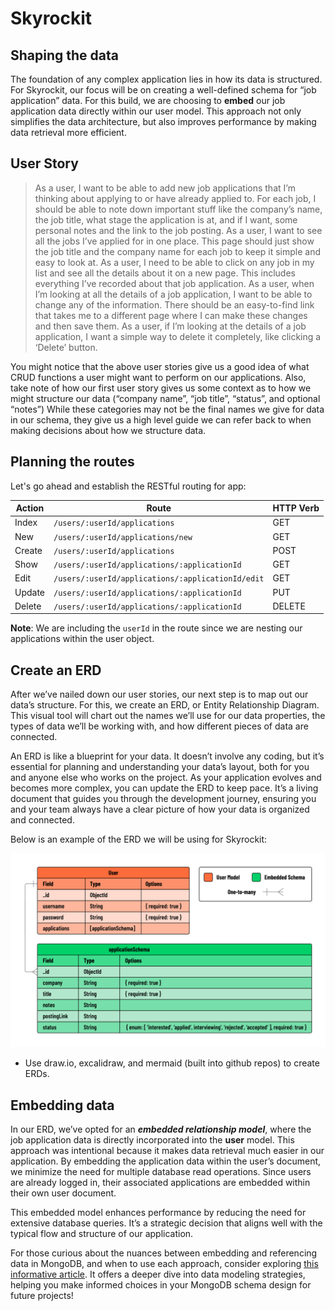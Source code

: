 # Skyrockit

## Shaping the data

The foundation of any complex application lies in how its data is structured. For Skyrockit, our focus will be on creating a well-defined schema for “job application” data. For this build, we are choosing to **embed** our job application data directly within our user model. This approach not only simplifies the data architecture, but also improves performance by making data retrieval more efficient.

## User Story

> As a user, I want to be able to add new job applications that I’m thinking about applying to or have already applied to. For each job, I should be able to note down important stuff like the company’s name, the job title, what stage the application is at, and if I want, some personal notes and the link to the job posting. As a user, I want to see all the jobs I’ve applied for in one place. This page should just show the job title and the company name for each job to keep it simple and easy to look at. As a user, I need to be able to click on any job in my list and see all the details about it on a new page. This includes everything I’ve recorded about that job application. As a user, when I’m looking at all the details of a job application, I want to be able to change any of the information. There should be an easy-to-find link that takes me to a different page where I can make these changes and then save them. As a user, if I’m looking at the details of a job application, I want a simple way to delete it completely, like clicking a ‘Delete’ button.

You might notice that the above user stories give us a good idea of what CRUD functions a user might want to perform on our applications. Also, take note of how our first user story gives us some context as to how we might structure our data (“company name”, “job title”, “status”, and optional “notes”) While these categories may not be the final names we give for data in our schema, they give us a high level guide we can refer back to when making decisions about how we structure data.

## Planning the routes

Let's go ahead and establish the RESTful routing for app:

| Action | Route                                             | HTTP Verb |
| ------ | ------------------------------------------------- | --------- |
| Index  | `/users/:userId/applications`                     | GET       |
| New    | `/users/:userId/applications/new`                 | GET       |
| Create | `/users/:userId/applications`                     | POST      |
| Show   | `/users/:userId/applications/:applicationId`      | GET       |
| Edit   | `/users/:userId/applications/:applicationId/edit` | GET       |
| Update | `/users/:userId/applications/:applicationId`      | PUT       |
| Delete | `/users/:userId/applications/:applicationId`      | DELETE    |

**Note**: We are including the `userId` in the route since we are nesting our applications within the user object.

## Create an ERD

After we’ve nailed down our user stories, our next step is to map out our data’s structure. For this, we create an ERD, or Entity Relationship Diagram. This visual tool will chart out the names we’ll use for our data properties, the types of data we’ll be working with, and how different pieces of data are connected.

An ERD is like a blueprint for your data. It doesn’t involve any coding, but it’s essential for planning and understanding your data’s layout, both for you and anyone else who works on the project. As your application evolves and becomes more complex, you can update the ERD to keep pace. It’s a living document that guides you through the development journey, ensuring you and your team always have a clear picture of how your data is organized and connected.

Below is an example of the ERD we will be using for Skyrockit:

![Job Applications ERD](./assets/images/erd.png)

- Use draw.io, excalidraw, and mermaid (built into github repos) to create ERDs.

## Embedding data

In our ERD, we’ve opted for an **_embedded relationship model_**, where the job application data is directly incorporated into the **user** model. This approach was intentional because it makes data retrieval much easier in our application. By embedding the application data within the user’s document, we minimize the need for multiple database read operations. Since users are already logged in, their associated applications are embedded within their own user document.

This embedded model enhances performance by reducing the need for extensive database queries. It’s a strategic decision that aligns well with the typical flow and structure of our application.

For those curious about the nuances between embedding and referencing data in MongoDB, and when to use each approach, consider exploring [this informative article](https://www.mongodb.com/docs/manual/data-modeling/). It offers a deeper dive into data modeling strategies, helping you make informed choices in your MongoDB schema design for future projects!
